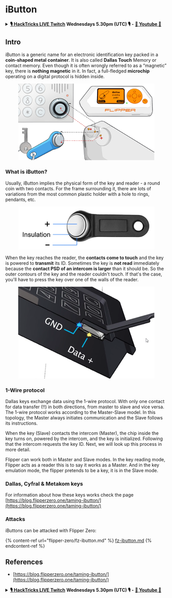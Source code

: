 # iButton

<details>

<summary><a href="https://www.twitch.tv/hacktricks_live/schedule"><strong>🎙️ HackTricks LIVE Twitch</strong></a> <strong>Wednesdays 5.30pm (UTC) 🎙️ -</strong> <a href="https://www.youtube.com/@hacktricks_LIVE"><strong>🎥 Youtube 🎥</strong></a></summary>

* Do you work in a **cybersecurity company**? Do you want to see your **company advertised in HackTricks**? or do you want to have access to the **latest version of the PEASS or download HackTricks in PDF**? Check the [**SUBSCRIPTION PLANS**](https://github.com/sponsors/carlospolop)!
* Discover [**The PEASS Family**](https://opensea.io/collection/the-peass-family), our collection of exclusive [**NFTs**](https://opensea.io/collection/the-peass-family)
* Get the [**official PEASS & HackTricks swag**](https://peass.creator-spring.com)
* **Join the** [**💬**](https://emojipedia.org/speech-balloon/) [**Discord group**](https://discord.gg/hRep4RUj7f) or the [**telegram group**](https://t.me/peass) or **follow** me on **Twitter** [**🐦**](https://github.com/carlospolop/hacktricks/tree/7af18b62b3bdc423e11444677a6a73d4043511e9/\[https:/emojipedia.org/bird/README.md)[**@carlospolopm**](https://twitter.com/carlospolopm)**.**
* **Share your hacking tricks by submitting PRs to the** [**hacktricks repo**](https://github.com/carlospolop/hacktricks) **and** [**hacktricks-cloud repo**](https://github.com/carlospolop/hacktricks-cloud).

</details>

## Intro

iButton is a generic name for an electronic identification key packed in a **coin-shaped metal container**. It is also called **Dallas Touch** Memory or contact memory. Even though it is often wrongly referred to as a “magnetic” key, there is **nothing magnetic** in it. In fact, a full-fledged **microchip** operating on a digital protocol is hidden inside.

<figure><img src="../../.gitbook/assets/image (19).png" alt=""><figcaption></figcaption></figure>

### What is iButton? <a href="#what-is-ibutton" id="what-is-ibutton"></a>

Usually, iButton implies the physical form of the key and reader - a round coin with two contacts. For the frame surrounding it, there are lots of variations from the most common plastic holder with a hole to rings, pendants, etc.

<figure><img src="../../.gitbook/assets/image (23) (2).png" alt=""><figcaption></figcaption></figure>

When the key reaches the reader, the **contacts come to touch** and the key is powered to **transmit** its ID. Sometimes the key is **not read** immediately because the **contact PSD of an intercom is larger** than it should be. So the outer contours of the key and the reader couldn't touch. If that's the case, you'll have to press the key over one of the walls of the reader.

<figure><img src="../../.gitbook/assets/image (21).png" alt=""><figcaption></figcaption></figure>

### **1-Wire protocol** <a href="#1-wire-protocol" id="1-wire-protocol"></a>

Dallas keys exchange data using the 1-wire protocol.  With only one contact for data transfer (!!) in both directions, from master to slave and vice versa. The 1-wire protocol works according to the Master-Slave model. In this topology, the Master always initiates communication and the Slave follows its instructions.

When the key (Slave) contacts the intercom (Master), the chip inside the key turns on, powered by the intercom, and the key is initialized. Following that the intercom requests the key ID. Next, we will look up this process in more detail.

Flipper can work both in Master and Slave modes. In the key reading mode, Flipper acts as a reader this is to say it works as a Master. And in the key emulation mode, the flipper pretends to be a key, it is in the Slave mode.

### Dallas, Cyfral & Metakom keys

For information about how these keys works check the page [https://blog.flipperzero.one/taming-ibutton/](https://blog.flipperzero.one/taming-ibutton/)

### Attacks

iButtons can be attacked with Flipper Zero:

{% content-ref url="flipper-zero/fz-ibutton.md" %}
[fz-ibutton.md](flipper-zero/fz-ibutton.md)
{% endcontent-ref %}

## References

* [https://blog.flipperzero.one/taming-ibutton/](https://blog.flipperzero.one/taming-ibutton/)

<details>

<summary><a href="https://www.twitch.tv/hacktricks_live/schedule"><strong>🎙️ HackTricks LIVE Twitch</strong></a> <strong>Wednesdays 5.30pm (UTC) 🎙️ -</strong> <a href="https://www.youtube.com/@hacktricks_LIVE"><strong>🎥 Youtube 🎥</strong></a></summary>

* Do you work in a **cybersecurity company**? Do you want to see your **company advertised in HackTricks**? or do you want to have access to the **latest version of the PEASS or download HackTricks in PDF**? Check the [**SUBSCRIPTION PLANS**](https://github.com/sponsors/carlospolop)!
* Discover [**The PEASS Family**](https://opensea.io/collection/the-peass-family), our collection of exclusive [**NFTs**](https://opensea.io/collection/the-peass-family)
* Get the [**official PEASS & HackTricks swag**](https://peass.creator-spring.com)
* **Join the** [**💬**](https://emojipedia.org/speech-balloon/) [**Discord group**](https://discord.gg/hRep4RUj7f) or the [**telegram group**](https://t.me/peass) or **follow** me on **Twitter** [**🐦**](https://github.com/carlospolop/hacktricks/tree/7af18b62b3bdc423e11444677a6a73d4043511e9/\[https:/emojipedia.org/bird/README.md)[**@carlospolopm**](https://twitter.com/carlospolopm)**.**
* **Share your hacking tricks by submitting PRs to the** [**hacktricks repo**](https://github.com/carlospolop/hacktricks) **and** [**hacktricks-cloud repo**](https://github.com/carlospolop/hacktricks-cloud).

</details>

